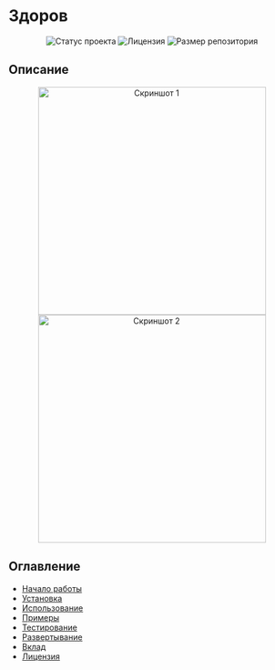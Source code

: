 # Здоров
<p align="center">
  <img src="https://img.shields.io/badge/статус-активен-brightgreen.svg" alt="Статус проекта">
  <img src="https://img.shields.io/github/license/mityourik" alt="Лицензия">
  <img src="https://img.shields.io/github/repo-size/mityourik" alt="Размер репозитория">
</p>

## Описание
<p align="center">
  <img src="screenshot1.png" alt="Скриншот 1" width="400">
  <img src="screenshot2.png" alt="Скриншот 2" width="400">
</p>

## Оглавление

- [Начало работы](#начало-работы)
- [Установка](#установка)
- [Использование](#использование)
- [Примеры](#примеры)
- [Тестирование](#тестирование)
- [Развертывание](#развертывание)
- [Вклад](#вклад)
- [Лицензия](#лицензия)
